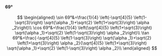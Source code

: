 #### 69°

$$
\begin{aligned}
\sin 69°&=\frac{1}{4} \left(-\sqrt[4]{5} \left(1-\sqrt{3}\right) \sqrt{\alpha _1}+\sqrt{2} \left(1+\sqrt{3}\right) \alpha _2\right)\\
\cos 69°&=\frac{1}{4} \left(\sqrt[4]{5} \left(1+\sqrt{3}\right) \sqrt{\alpha _1}+\sqrt{2} \left(1-\sqrt{3}\right) \alpha _2\right)\\
\tan 69°&=\frac{-\sqrt[4]{5} \left(1-\sqrt{3}\right) \sqrt{\alpha _1}+\sqrt{2} \left(1+\sqrt{3}\right) \alpha _2}{\sqrt[4]{5} \left(1+\sqrt{3}\right) \sqrt{\alpha
_1}+\sqrt{2} \left(1-\sqrt{3}\right) \alpha _2}\\
\end{aligned}
$$

